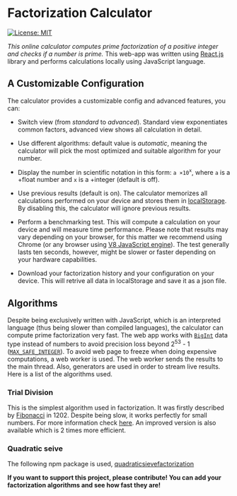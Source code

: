 # Factorization Calculator
[![License: MIT](https://img.shields.io/badge/License-MIT-yellow.svg)](LICENSE)

*This online calculator computes prime factorization of a positive integer and checks if a number is prime.*
This web-app was written using [React.js](https://reactjs.org) library and performs calculations locally using JavaScript language.

## A Customizable Configuration

The calculator provides a customizable config and advanced features, you can:

- Switch view (from *standard* to *advanced*). Standard view exponentiates common factors, advanced view shows all calculation in detail.

- Use different algorithms: default value is *automatic*, meaning the calculator will pick the most optimized and suitable algorithm for your number.

- Display the number in scientific notation in this form: `a ×10`<sup>`x`</sup>, where `a` is a +float number and `x` is a +integer (default is off).

- Use previous results (default is on). The calculator memorizes all calculations performed on your device and stores them in [localStorage](https://developer.mozilla.org/docs/Web/API/Window/localStorage). By disabling this, the calculator will ignore previous results.

- Perform a benchmarking test. This will compute a calculation on your device and will measure time performance. Please note that results may vary depending on your browser, for this matter we recommend using Chrome (or any browser using [V8 JavaScript engine](https://wikipedia.org/wiki/V8_JavaScript_engine)). The test generally lasts ten seconds, however, might be slower or faster depending on your hardware capabilities.

- Download your factorization history and your configuration on your device. This will retrive all data in localStorage and save it as a json file.


## Algorithms
Despite being exclusively written with JavaScript, which is an interpreted language (thus being slower than compiled languages), the calculator can compute prime factorization very fast. The web app works with [`BigInt`](https://developer.mozilla.org/docs/Web/JavaScript/Reference/Global_Objects/BigInt) data type instead of numbers to avoid precision loss beyond 2<sup>53</sup> - 1 ([`MAX_SAFE_INTEGER`](https://developer.mozilla.org/docs/Web/JavaScript/Reference/Global_Objects/Number/MAX_SAFE_INTEGER)). To avoid web page to freeze when doing expensive computations, a web worker is used. The web worker sends the results to the main thread. Also, generators are used in order to stream live results. Here is a list of the algorithms used.

### Trial Division
This is the simplest algorithm used in factorization. It was firstly described by [Fibonacci](https://en.wikipedia.org/wiki/Fibonacci) in 1202. Despite being slow, it works perfectly for small numbers. For more information check [here](https://en.wikipedia.org/wiki/Trial_division).
An improved version is also available which is 2 times more efficient.

### Quadratic seive
The following npm package is used, [quadraticsievefactorization](https://npm.io/package/quadraticsievefactorization)

**If you want to support this project, please contribute! You can add your factorization algorithms and see how fast they are!**
